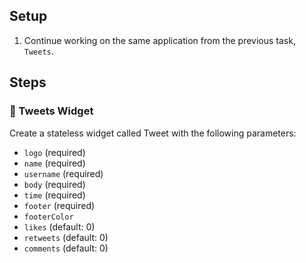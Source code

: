 ## Setup

1. Continue working on the same application from the previous task, `Tweets`.

## Steps

### 🍋 Tweets Widget
Create a stateless widget called Tweet with the following parameters: 
  - `logo` (required)
  - `name` (required)
  - `username` (required)
  - `body` (required)
  - `time` (required)
  - `footer` (required)
  - `footerColor`
  - `likes`  (default: 0)
  - `retweets`  (default: 0)
  - `comments` (default: 0)
